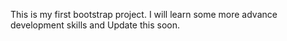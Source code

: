 This is my first bootstrap project.
I will learn some more advance development skills and Update this soon.
